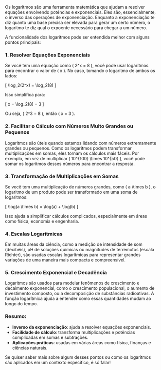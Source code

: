 Os logaritmos são uma ferramenta matemática que ajudam a resolver equações envolvendo potências e exponenciais. Eles são, essencialmente, o inverso das operações de exponenciação. Enquanto a exponenciação te diz quanto uma base precisa ser elevada para gerar um certo número, o logaritmo te diz qual o expoente necessário para chegar a um número.

A funcionalidade dos logaritmos pode ser entendida melhor com alguns pontos principais:

### 1. **Resolver Equações Exponenciais**
Se você tem uma equação como \( 2^x = 8 \), você pode usar logaritmos para encontrar o valor de \( x \). No caso, tomando o logaritmo de ambos os lados:

\[
\log_2(2^x) = \log_2(8)
\]

Isso simplifica para:

\[
x = \log_2(8) = 3
\]

Ou seja, \( 2^3 = 8 \), então \( x = 3 \).

### 2. **Facilitar o Cálculo com Números Muito Grandes ou Pequenos**
Logaritmos são úteis quando estamos lidando com números extremamente grandes ou pequenos. Como os logaritmos podem transformar multiplicações em somas, eles tornam os cálculos mais fáceis. Por exemplo, em vez de multiplicar \( 10^{100} \times 10^{50} \), você pode somar os logaritmos desses números para encontrar a resposta.

### 3. **Transformação de Multiplicações em Somas**
Se você tem uma multiplicação de números grandes, como \( a \times b \), o logaritmo de um produto pode ser transformado em uma soma de logaritmos:

\[
\log(a \times b) = \log(a) + \log(b)
\]

Isso ajuda a simplificar cálculos complicados, especialmente em áreas como física, economia e engenharia.

### 4. **Escalas Logarítmicas**
Em muitas áreas da ciência, como a medição de intensidade de som (decibéis), pH de soluções químicas ou magnitudes de terremotos (escala Richter), são usadas escalas logarítmicas para representar grandes variações de uma maneira mais compacta e compreensível.

### 5. **Crescimento Exponencial e Decadência**
Logaritmos são usados para modelar fenômenos de crescimento e decaimento exponencial, como o crescimento populacional, o aumento de investimento composto, ou a decomposição de substâncias radioativas. A função logarítmica ajuda a entender como essas quantidades mudam ao longo do tempo.

### Resumo:
- **Inverso da exponenciação**: ajuda a resolver equações exponenciais.
- **Facilidade de cálculo**: transforma multiplicações e potências complicadas em somas e subtrações.
- **Aplicações práticas**: usadas em várias áreas como física, finanças e ciências naturais.

Se quiser saber mais sobre algum desses pontos ou como os logaritmos são aplicados em um contexto específico, é só falar!